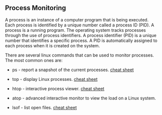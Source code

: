 ## Process Monitoring
A process is an instance of a computer program that is being executed. Each process is identified by a unique number called a process ID (PID). A process is a running program. The operating system tracks processes through the use of process identifiers. A process identifier (PID) is a unique number that identifies a specific process. A PID is automatically assigned to each process when it is created on the system.

There are several linux commands that can be used to monitor processes. The most common ones are:

- ps - report a snapshot of the current processes.
[cheat sheet](https://www.sysadmin.md/ps-cheatsheet.html)

- top - display Linux processes.
[cheat sheet](https://gist.github.com/ericandrewlewis/4983670c508b2f6b181703df43438c37)

- htop - interactive process viewer.
[cheat sheet](https://www.maketecheasier.com/power-user-guide-htop/)

- atop - advanced interactive monitor to view the load on a Linux system.
- lsof - list open files.
[cheat sheet](https://neverendingsecurity.wordpress.com/2015/04/13/lsof-commands-cheatsheet/)
